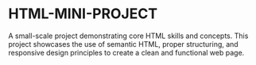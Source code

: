 # HTML-MINI-PROJECT
A small-scale project demonstrating core HTML skills and concepts. This project showcases the use of semantic HTML, proper structuring, and responsive design principles to create a clean and functional web page.

